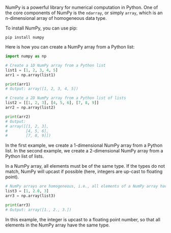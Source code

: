 NumPy is a powerful library for numerical computation in Python. One of the core components of NumPy is the `ndarray`, or simply `array`, which is an n-dimensional array of homogeneous data type.

To install NumPy, you can use pip:

```
pip install numpy
```

Here is how you can create a NumPy array from a Python list:

```python
import numpy as np

# Create a 1D NumPy array from a Python list
list1 = [1, 2, 3, 4, 5]
arr1 = np.array(list1)

print(arr1)
# Output: array([1, 2, 3, 4, 5])

# Create a 2D NumPy array from a Python list of lists
list2 = [[1, 2, 3], [4, 5, 6], [7, 8, 9]]
arr2 = np.array(list2)

print(arr2)
# Output:
# array([[1, 2, 3],
#        [4, 5, 6],
#        [7, 8, 9]])
```

In the first example, we create a 1-dimensional NumPy array from a Python list. In the second example, we create a 2-dimensional NumPy array from a Python list of lists.

In a NumPy array, all elements must be of the same type. If the types do not match, NumPy will upcast if possible (here, integers are up-cast to floating point).

```python
# NumPy arrays are homogeneous, i.e., all elements of a NumPy array have the same type.
list3 = [1, 2.0, 3]
arr3 = np.array(list3)

print(arr3)
# Output: array([1., 2., 3.])
```

In this example, the integer is upcast to a floating point number, so that all elements in the NumPy array have the same type.